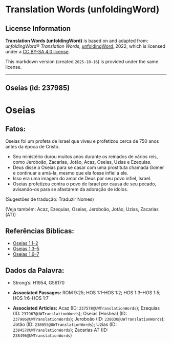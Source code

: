 # Translation Words (unfoldingWord)

## License Information

**Translation Words (unfoldingWord)** is based on and adapted from: _unfoldingWord® Translation Words_, [unfoldingWord](https://unfoldingword.org/utw), 2022, which is licensed under a [CC BY-SA 4.0 license](https://creativecommons.org/licenses/by-sa/4.0/legalcode.en).

This markdown version (created `2025-10-16`) is provided under the same license.



--------------------------------

## Oseias (id: 237985)

Oseias
======

Fatos:
------

Oseias foi um profeta de Israel que viveu e profetizou cerca de 750 anos antes da época de Cristo.

* Seu ministério durou muitos anos durante os reinados de vários reis, como Jeroboão, Zacarias, Jotão, Acaz, Oseias, Uzias e Ezequias.
* Deus disse a Oseias para se casar com uma prostituta chamada Gomer e continuar a amá\-la, mesmo que ela fosse infiel a ele.
* Isso era uma imagem do amor de Deus por seu povo infiel, Israel.
* Oseias profetizou contra o povo de Israel por causa de seu pecado, avisando\-os para se afastarem da adoração de ídolos.

(Sugestões de tradução: Traduzir Nomes)

(Veja também: Acaz, Ezequias, Oseias, Jeroboão, Jotão, Uzias, Zacarias (AT))

Referências Bíblicas:
---------------------

* [Oseias 1\.1–2](https://ref.ly/Hos1:1-Hos1:2)
* [Oseias 1\.3–5](https://ref.ly/Hos1:3-Hos1:5)
* [Oseias 1\.6–7](https://ref.ly/Hos1:6-Hos1:7)

Dados da Palavra:
-----------------

* Strong’s: H1954, G56170

* **Associated Passages:** ROM 9:25; HOS 1:1–HOS 1:2; HOS 1:3–HOS 1:5; HOS 1:6–HOS 1:7
* **Associated Articles:** Acaz (ID: `237578@UWTranslationWords`); Ezequias (ID: `237967@UWTranslationWords`); Oseias (Hoshea) (ID: `237986@UWTranslationWords`); Jeroboão (ID: `238030@UWTranslationWords`); Jotão (ID: `238055@UWTranslationWords`); Uzias (ID: `238457@UWTranslationWords`); Zacarias AT (ID: `238496@UWTranslationWords`)

